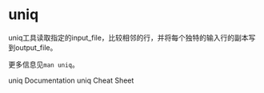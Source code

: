 # uniq

uniq工具读取指定的input_file，比较相邻的行，并将每个独特的输入行的副本写到output_file。

更多信息见`man uniq`。

<BadgeLink badgeText='Official Documentation' colorScheme='blue' href='https://man7.org/linux/man-pages/man1/uniq.1.html'>uniq Documentation</BadgeLink>
<BadgeLink badgeText='Read' colorScheme='yellow' href='https://www.geeksforgeeks.org/uniq-command-in-linux-with-examples/'>uniq Cheat Sheet</BadgeLink>
